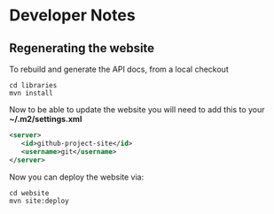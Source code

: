 # Developer Notes

## Regenerating the website

To rebuild and generate the API docs, from a local checkout

    cd libraries
    mvn install

Now to be able to update the website you will need to add this to your **~/.m2/settings.xml**

````xml
<server>
   <id>github-project-site</id>
   <username>git</username>
</server>
````

Now you can deploy the website via:

    cd website
    mvn site:deploy


